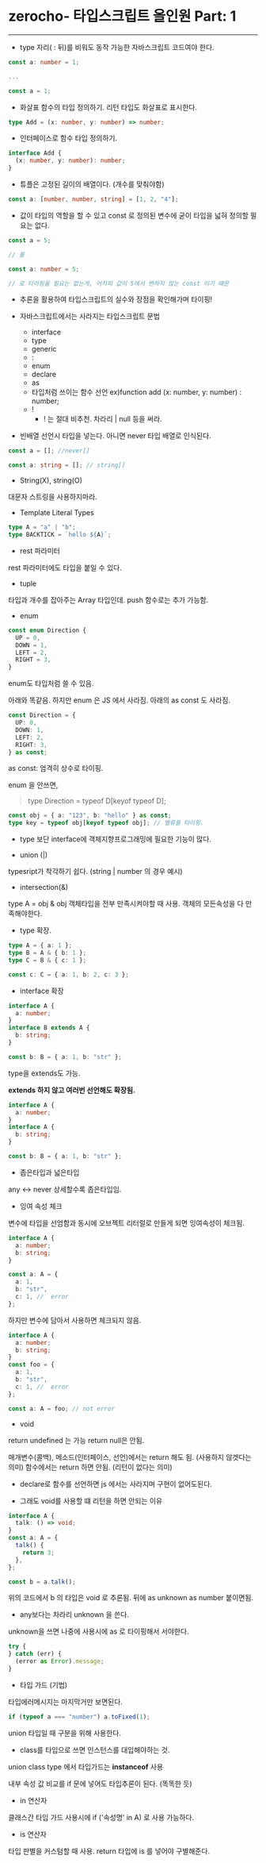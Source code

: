 # zerocho- 타입스크립트 올인원 Part: 1

---

- type 자리( : 뒤)를 비워도 동작 가능한 자바스크립트 코드여야 한다.

```ts
const a: number = 1;

...

const a = 1;
```

- 화살표 함수의 타입 정의하기.
  리턴 타입도 화살표로 표시한다.

```ts
type Add = (x: number, y: number) => number;
```

- 인터페이스로 함수 타입 정의하기.

```ts
interface Add {
  (x: number, y: number): number;
}
```

- 튜플은 고정된 길이의 배열이다. (개수를 맞춰야함)

```ts
const a: [number, number, string] = [1, 2, "4"];
```

- 값이 타입의 역할을 할 수 있고 const 로 정의된 변수에 굳이 타입을 넓혀 정의할 필요는 없다.

```ts
const a = 5;

// 를

const a: number = 5;

// 로 타이핑을 필요는 없는게, 어차피 값이 5에서 변하지 않는 const 이기 떄문
```

- 추론을 활용하여 타입스크립트의 실수와 장점을 확인해가며 타이핑!

- 자바스크립트에서는 사라지는 타입스크립트 문법

  - interface
  - type
  - generic
  - :
  - enum
  - declare
  - as
  - 타입처럼 쓰이는 함수 선언 ex)function add (x: number, y: number) : number;
  - !
    - ! 는 절대 비추천. 차라리 | null 등을 써라.

- 빈배열 선언시 타입을 넣는다. 아니면 never 타입 배열로 인식된다.

```ts
const a = []; //never[]

const a: string = []; // string[]
```

- String(X), string(O)

대문자 스트링을 사용하지마라.

- Template Literal Types

```ts
type A = "a" | "b";
type BACKTICK = `hello ${A}`;
```

- rest 파라미터

rest 파라미터에도 타입을 붙일 수 있다.

- tuple

타입과 개수를 잡아주는 Array 타입인데.
push 함수로는 추가 가능함.

- enum

```ts
const enum Direction {
  UP = 0,
  DOWN = 1,
  LEFT = 2,
  RIGHT = 3,
}
```

enum도 타입처럼 쓸 수 있음.

아래와 똑같음. 하지만 enum 은 JS 에서 사라짐.
아래의 as const 도 사라짐.

```ts
const Direction = {
  UP: 0,
  DOWN: 1,
  LEFT: 2,
  RIGHT: 3,
} as const;
```

as const: 엄격히 상수로 타이핑.

enum 을 안쓰면,

> type Direction = typeof D[keyof typeof D];

```ts
const obj = { a: "123", b: "hello" } as const;
type key = typeof obj[keyof typeof obj]; // 밸류를 타이핑.
```

- type 보단 interface에 객체지향프로그래밍에 필요한 기능이 많다.

- union (|)

typesript가 착각하기 쉽다. (string | number 의 경우 예시)

- intersection(&)

type A = obj & obj
객체타입을 전부 만족시켜야할 때 사용.
객체의 모든속성을 다 만족해야한다.

- type 확장.

```ts
type A = { a: 1 };
type B = A & { b: 1 };
type C = B & { c: 1 };

const c: C = { a: 1, b: 2, c: 3 };
```

- interface 확장

```ts
interface A {
  a: number;
}
interface B extends A {
  b: string;
}

const b: B = { a: 1, b: "str" };
```

type을 extends도 가능.

**extends 하지 않고 여러번 선언해도 확장됨.**

```ts
interface A {
  a: number;
}
interface A {
  b: string;
}

const b: B = { a: 1, b: "str" };
```

- 좁은타입과 넓은타입

any <-> never
상세할수록 좁은타입임.

- 잉여 속성 체크

변수에 타입을 선엄함과 동시에 오브젝트 리터럴로 만들게 되면 잉여속성이 체크됨.

```ts
interface A {
  a: number;
  b: string;
}

const a: A = {
  a: 1,
  b: "str",
  c: 1, //  error
};
```

하지만 변수에 담아서 사용하면 체크되지 않음.

```ts
interface A {
  a: number;
  b: string;
}
const foo = {
  a: 1,
  b: "str",
  c: 1, //  error
};

const a: A = foo; // not error
```

- void

return undefined 는 가능 return null은 안됨.

매개변수(콜백), 메소드(인터페이스, 선언)에서는 return 해도 됨. (사용하지 않겟다는 의미)
함수에서는 return 하면 안됨. (리턴이 없다는 의미)

- declare로 함수를 선언하면 js 에서는 사라지며 구현이 없어도된다.

- 그래도 void를 사용할 떄 리턴을 하면 안되는 이유

```ts
interface A {
  talk: () => void;
}
const a: A = {
  talk() {
    return 3;
  },
};

const b = a.talk();
```

위의 코드에서 b 의 타입은 void 로 추론됨. 뒤에 as unknown as number 붙이면됨.

- any보다는 차라리 unknown 을 쓴다.

unknown을 쓰면 나중에 사용시에 as 로 타이핑해서 서야한다.

```ts
try {
} catch (err) {
  (error as Error).message;
}
```

- 타입 가드 (기법)

타입에러메시지는 마지막거만 보면된다.

```ts
if (typeof a === "number") a.toFixed(1);
```

union 타입일 때 구분을 위해 사용한다.

- class를 타입으로 쓰면 인스턴스를 대입해야하는 것.

union class type 에서 타입가드는 **instanceof** 사용

내부 속성 값 비교를 if 문에 넣어도 타입추론이 된다. (똑똑한 듯)

- in 연산자

클래스간 타입 가드 사용시에 if ('속성명' in A) 로 사용 가능하다.

- is 연산자

타입 판별을 커스텀할 때 사용.
return 타입에 is 를 넣어야 구별해준다.
